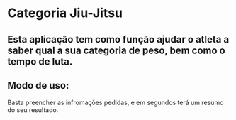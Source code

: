 # Categoria Jiu-Jitsu
## Esta aplicação tem como função ajudar o atleta a saber qual a sua categoria de peso, bem como o tempo de luta.

## Modo de uso:
Basta preencher as infromações pedidas, e em segundos terá um resumo do seu resultado.
